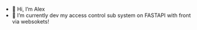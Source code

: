 - 👋 Hi, I’m Alex
- 🌱 I’m currently dev my access control sub system on FASTAPI with front via websokets!



